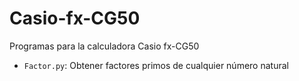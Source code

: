 # Casio-fx-CG50
Programas para la calculadora Casio fx-CG50

- `Factor.py`: Obtener factores primos de cualquier número natural